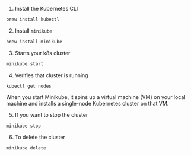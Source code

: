 1. Install the Kubernetes CLI
```bash
brew install kubectl
```

2. Install `minikube`
```bash
brew install minikube
```

3. Starts your k8s cluster
```bash
minikube start
```

4. Verifies that cluster is running
```
kubectl get nodes
```

When you start Minikube, it spins up a virtual machine (VM) on your local machine and installs a single-node Kubernetes cluster on that VM.

5. If you want to stop the cluster
```bash
minikube stop
```

6. To delete the cluster
```bash
minikube delete
```

